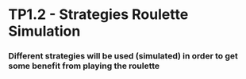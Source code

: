 # TP1.2 - Strategies Roulette Simulation

### Different strategies will be used (simulated) in order to get some benefit from playing the roulette
